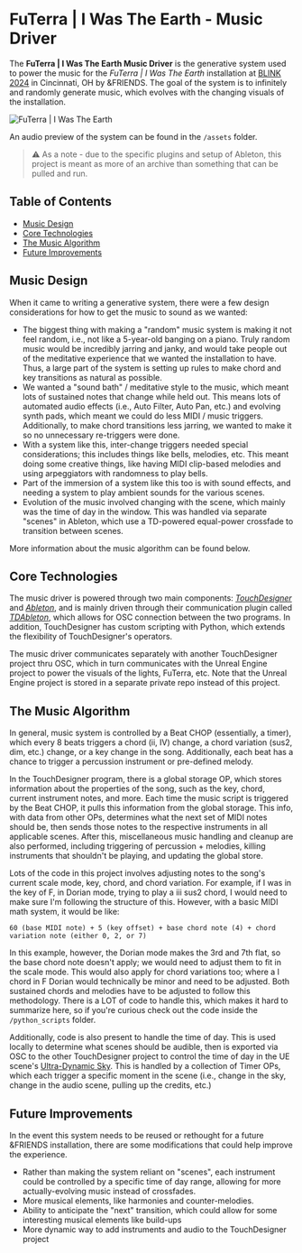 # FuTerra | I Was The Earth - Music Driver

The **FuTerra | I Was The Earth Music Driver** is the generative system used to power the music for the _FuTerra | I Was The Earth_ installation at [BLINK 2024](https://www.blinkcincinnati.com/) in Cincinnati, OH by &FRIENDS. The goal of the system is to infinitely and randomly generate music, which evolves with the changing visuals of the installation.

![FuTerra | I Was The Earth](/assets/futerra.jpg)

An audio preview of the system can be found in the `/assets` folder.

> ⚠️ As a note - due to the specific plugins and setup of Ableton, this project is meant as more of an archive than something that can be pulled and run.

## Table of Contents

-   [Music Design](#music-design)
-   [Core Technologies](#core-technologies)
-   [The Music Algorithm](#the-music-algorithm)
-   [Future Improvements](#future-imporvements)

## Music Design

When it came to writing a generative system, there were a few design considerations for how to get the music to sound as we wanted:

-   The biggest thing with making a "random" music system is making it not feel random, i.e., not like a 5-year-old banging on a piano. Truly random music would be incredibly jarring and janky, and would take people out of the meditative experience that we wanted the installation to have. Thus, a large part of the system is setting up rules to make chord and key transitions as natural as possible.
-   We wanted a "sound bath" / meditative style to the music, which meant lots of sustained notes that change while held out. This means lots of automated audio effects (i.e., Auto Filter, Auto Pan, etc.) and evolving synth pads, which meant we could do less MIDI / music triggers. Additionally, to make chord transitions less jarring, we wanted to make it so no unnecessary re-triggers were done.
-   With a system like this, inter-change triggers needed special considerations; this includes things like bells, melodies, etc. This meant doing some creative things, like having MIDI clip-based melodies and using arpeggiators with randomness to play bells.
-   Part of the immersion of a system like this too is with sound effects, and needing a system to play ambient sounds for the various scenes.
-   Evolution of the music involved changing with the scene, which mainly was the time of day in the window. This was handled via separate "scenes" in Ableton, which use a TD-powered equal-power crossfade to transition between scenes.

More information about the music algorithm can be found below.

## Core Technologies

The music driver is powered through two main components: [_TouchDesigner_](https://derivative.ca/) and [_Ableton_](https://www.ableton.com/), and is mainly driven through their communication plugin called [_TDAbleton_](https://docs.derivative.ca/TDAbleton), which allows for OSC connection between the two programs. In addition, TouchDesigner has custom scripting with Python, which extends the flexibility of TouchDesigner's operators.

The music driver communicates separately with another TouchDesigner project thru OSC, which in turn communicates with the Unreal Engine project to power the visuals of the lights, FuTerra, etc. Note that the Unreal Engine project is stored in a separate private repo instead of this project.

## The Music Algorithm

In general, music system is controlled by a Beat CHOP (essentially, a timer), which every 8 beats triggers a chord (ii, IV) change, a chord variation (sus2, dim, etc.) change, or a key change in the song. Additionally, each beat has a chance to trigger a percussion instrument or pre-defined melody.

In the TouchDesigner program, there is a global storage OP, which stores information about the properties of the song, such as the key, chord, current instrument notes, and more. Each time the music script is triggered by the Beat CHOP, it pulls this information from the global storage. This info, with data from other OPs, determines what the next set of MIDI notes should be, then sends those notes to the respective instruments in all applicable scenes. After this, miscellaneous music handling and cleanup are also performed, including triggering of percussion + melodies, killing instruments that shouldn't be playing, and updating the global store.

Lots of the code in this project involves adjusting notes to the song's current scale mode, key, chord, and chord variation. For example, if I was in the key of F, in Dorian mode, trying to play a iii sus2 chord, I would need to make sure I'm following the structure of this. However, with a basic MIDI math system, it would be like:

`60 (base MIDI note) + 5 (key offset) + base chord note (4) + chord variation note (either 0, 2, or 7)`

In this example, however, the Dorian mode makes the 3rd and 7th flat, so the base chord note doesn't apply; we would need to adjust them to fit in the scale mode. This would also apply for chord variations too; where a I chord in F Dorian would technically be minor and need to be adjusted. Both sustained chords and melodies have to be adjusted to follow this methodology. There is a LOT of code to handle this, which makes it hard to summarize here, so if you're curious check out the code inside the `/python_scripts` folder.

Additionally, code is also present to handle the time of day. This is used locally to determine what scenes should be audible, then is exported via OSC to the other TouchDesigner project to control the time of day in the UE scene's [Ultra-Dynamic Sky](https://www.fab.com/listings/84fda27a-c79f-49c9-8458-82401fb37cfb). This is handled by a collection of Timer OPs, which each trigger a specific moment in the scene (i.e., change in the sky, change in the audio scene, pulling up the credits, etc.)

## Future Improvements

In the event this system needs to be reused or rethought for a future &FRIENDS installation, there are some modifications that could help improve the experience.

-   Rather than making the system reliant on "scenes", each instrument could be controlled by a specific time of day range, allowing for more actually-evolving music instead of crossfades.
-   More musical elements, like harmonies and counter-melodies.
-   Ability to anticipate the "next" transition, which could allow for some interesting musical elements like build-ups
-   More dynamic way to add instruments and audio to the TouchDesigner project
